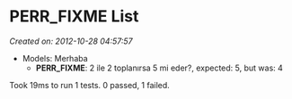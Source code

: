 # PERR_FIXME List
*Created on: 2012-10-28 04:57:57*

* Models: Merhaba
  - **PERR_FIXME**: 2 ile 2 toplanırsa 5 mi eder?, expected: 5, but was: 4

Took 19ms to run 1 tests. 0 passed, 1 failed.
